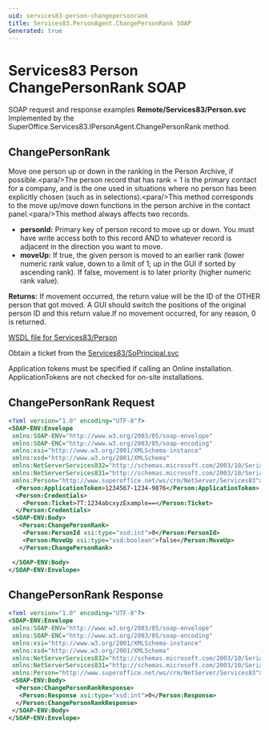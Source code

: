 ```yaml
---
uid: services83-person-changepersonrank
title: Services83.PersonAgent.ChangePersonRank SOAP
Generated: true
---
```


# Services83 Person ChangePersonRank SOAP

SOAP request and response examples **Remote/Services83/Person.svc**
Implemented by the <see cref="M:SuperOffice.Services83.IPersonAgent.ChangePersonRank">SuperOffice.Services83.IPersonAgent.ChangePersonRank</see> method.

## ChangePersonRank

Move one person up or down in the ranking in the Person Archive, if possible.&lt;para/&gt;The person record that has rank = 1 is the primary contact for a company, and is the one used in situations where no person has been explicitly chosen (such as in selections).&lt;para/&gt;This method corresponds to the move up/move down functions in the person archive in the contact panel.&lt;para/&gt;This method always affects two records.

* **personId:** Primary key of person record to move up or down. You must have write access both to this record AND to whatever record is adjacent in the direction you want to move.
* **moveUp:** If true, the given person is moved to an earlier rank (lower numeric rank value, down to a limit of 1; up in the GUI if sorted by ascending rank). If false, movement is to later priority (higher numeric rank value).

**Returns:** If movement occurred, the return value will be the ID of the OTHER person that got moved. A GUI should switch the positions of the original person ID and this return value.<para />If no movement occurred, for any reason,  0 is returned.


[WSDL file for Services83/Person](../Services83-Person.md)

Obtain a ticket from the [Services83/SoPrincipal.svc](../SoPrincipal/SoPrincipal.md)

Application tokens must be specified if calling an Online installation. ApplicationTokens are not checked for on-site installations.

## ChangePersonRank Request

```xml
<?xml version="1.0" encoding="UTF-8"?>
<SOAP-ENV:Envelope
 xmlns:SOAP-ENV="http://www.w3.org/2003/05/soap-envelope"
 xmlns:SOAP-ENC="http://www.w3.org/2003/05/soap-encoding"
 xmlns:xsi="http://www.w3.org/2001/XMLSchema-instance"
 xmlns:xsd="http://www.w3.org/2001/XMLSchema"
 xmlns:NetServerServices832="http://schemas.microsoft.com/2003/10/Serialization/Arrays"
 xmlns:NetServerServices831="http://schemas.microsoft.com/2003/10/Serialization/"
 xmlns:Person="http://www.superoffice.net/ws/crm/NetServer/Services83">
  <Person:ApplicationToken>1234567-1234-9876</Person:ApplicationToken>
  <Person:Credentials>
    <Person:Ticket>7T:1234abcxyzExample==</Person:Ticket>
  </Person:Credentials>
 <SOAP-ENV:Body>
   <Person:ChangePersonRank>
    <Person:PersonId xsi:type="xsd:int">0</Person:PersonId>
    <Person:MoveUp xsi:type="xsd:boolean">false</Person:MoveUp>
   </Person:ChangePersonRank>

 </SOAP-ENV:Body>
</SOAP-ENV:Envelope>

```


## ChangePersonRank Response

```xml
<?xml version="1.0" encoding="UTF-8"?>
<SOAP-ENV:Envelope
 xmlns:SOAP-ENV="http://www.w3.org/2003/05/soap-envelope"
 xmlns:SOAP-ENC="http://www.w3.org/2003/05/soap-encoding"
 xmlns:xsi="http://www.w3.org/2001/XMLSchema-instance"
 xmlns:xsd="http://www.w3.org/2001/XMLSchema"
 xmlns:NetServerServices832="http://schemas.microsoft.com/2003/10/Serialization/Arrays"
 xmlns:NetServerServices831="http://schemas.microsoft.com/2003/10/Serialization/"
 xmlns:Person="http://www.superoffice.net/ws/crm/NetServer/Services83">
 <SOAP-ENV:Body>
  <Person:ChangePersonRankResponse>
   <Person:Response xsi:type="xsd:int">0</Person:Response>
  </Person:ChangePersonRankResponse>
 </SOAP-ENV:Body>
</SOAP-ENV:Envelope>

```

